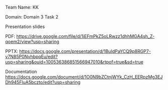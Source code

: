 Team Name: KK

Domain: Domain 3 Task 2

Presentation slides 

PDF: https://drive.google.com/file/d/1iEFmPkZ5oLRwzz1dhhMGA4sh_Z-qoem2/view?usp=sharing

PPTX: https://docs.google.com/presentation/d/1BuIdPaYCQ9p8RGP7-v7N85P0NvhbpqEu/edit?usp=sharing&ouid=100536386851566947010&rtpof=true&sd=true

Documentation
https://docs.google.com/document/d/1O0N9bZCtnjWYk_CzH_EERpzMg3EJDh945FluA5bczto/edit?usp=sharing
